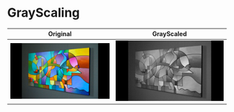 # GrayScaling

Original | GrayScaled
--- | ---
![gray_sample](../examples/gray_sample.jpg) | ![grayscaled](../examples/grayscaled.jpg)
